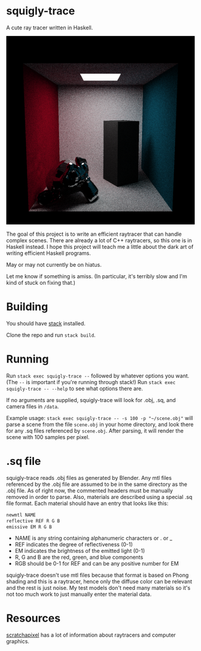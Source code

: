 # squigly-trace
A cute ray tracer written in Haskell.

![example](example.png)

The goal of this project is to write an efficient raytracer that can handle
complex scenes. There are already a lot of C++ raytracers, so this one is in
Haskell instead. I hope this project will teach me a little about the dark art
of writing efficient Haskell programs.

May or may not currently be on hiatus.

Let me know if something is amiss. (In particular, it's terribly slow and I'm
kind of stuck on fixing that.)

# Building

You should have [stack](https://docs.haskellstack.org/en/stable/README/)
installed.

Clone the repo and run `stack build`.

# Running

Run `stack exec squigly-trace --` followed by whatever options you want. (The
`--` is important if you're running through stack!) Run `stack exec
squigly-trace -- --help` to see what options there are.

If no arguments are supplied, squigly-trace will look for .obj, .sq, and camera
files in `/data`.

Example usage: `stack exec squigly-trace -- -s 100 -p "~/scene.obj"` will parse
a scene from the file `scene.obj` in your home directory, and look there for any
.sq files referenced by `scene.obj`. After parsing, it will render the scene
with 100 samples per pixel.

# .sq file

squigly-trace reads .obj files as generated by Blender. Any mtl files referenced
by the .obj file are assumed to be in the same directory as the .obj file.  As
of right now, the commented headers must be manually removed in order to parse.
Also, materials are described using a special .sq file format. Each material
should have an entry that looks like this:

```
newmtl NAME
reflective REF R G B
emissive EM R G B
```

+ NAME is any string containing alphanumeric characters or . or _
+ REF indicates the degree of reflectiveness (0-1)
+ EM indicates the brightness of the emitted light (0-1)
+ R, G and B are the red, green, and blue components
+ RGB should be 0-1 for REF and can be any positive number for EM

squigly-trace doesn't use mtl files because that format is based on Phong
shading and this is a raytracer, hence only the diffuse color can be relevant
and the rest is just noise. My test models don't need many materials so it's
not too much work to just manually enter the material data.

# Resources

[scratchapixel](https://www.scratchapixel.com/) has a lot of information about
raytracers and computer graphics.

